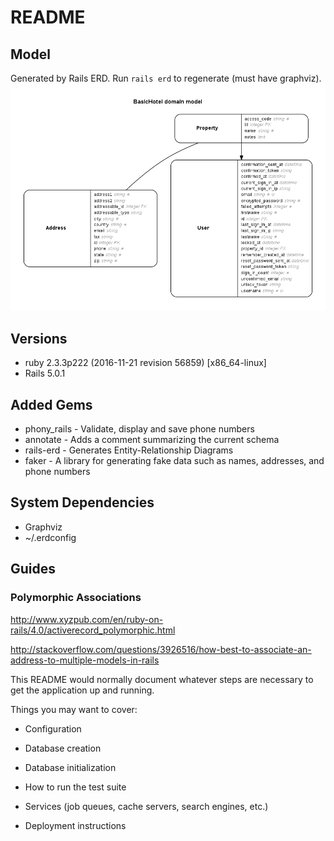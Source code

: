 # README

## Model
Generated by Rails ERD. Run `rails erd` to regenerate (must have graphviz).
![](/erd.png)

## Versions
- ruby 2.3.3p222 (2016-11-21 revision 56859) [x86_64-linux]
- Rails 5.0.1

## Added Gems
- phony_rails - Validate, display and save phone numbers
- annotate - Adds a comment summarizing the current schema
- rails-erd - Generates Entity-Relationship Diagrams
- faker - A library for generating fake data such as names, addresses, and phone numbers

## System Dependencies
- Graphviz
- ~/.erdconfig

## Guides

### Polymorphic Associations

http://www.xyzpub.com/en/ruby-on-rails/4.0/activerecord_polymorphic.html

http://stackoverflow.com/questions/3926516/how-best-to-associate-an-address-to-multiple-models-in-rails

This README would normally document whatever steps are necessary to get the
application up and running.

Things you may want to cover:

* Configuration

* Database creation

* Database initialization

* How to run the test suite

* Services (job queues, cache servers, search engines, etc.)

* Deployment instructions

